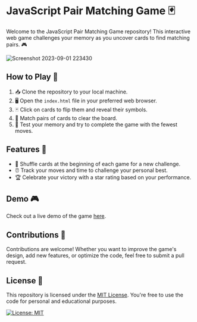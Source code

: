 # JavaScript Pair Matching Game 🃏

Welcome to the JavaScript Pair Matching Game repository! This interactive web game challenges your memory as you uncover cards to find matching pairs. 🎮


![Screenshot 2023-09-01 223430](https://github.com/Piyush6603/Pair-Match-Game/assets/101010704/61f06cd0-9b87-4082-93b8-b5ce0b06ff94)


## How to Play 📝

1. 📥 Clone the repository to your local machine.
2. 🖥️ Open the `index.html` file in your preferred web browser.
3. 🃏 Click on cards to flip them and reveal their symbols.
4. 🎉 Match pairs of cards to clear the board.
5. 💪 Test your memory and try to complete the game with the fewest moves.

## Features 🌟

- 🔄 Shuffle cards at the beginning of each game for a new challenge.
- ⏰ Track your moves and time to challenge your personal best.
- 🏆 Celebrate your victory with a star rating based on your performance.

## Demo 🎮

Check out a live demo of the game [here](https://your-game-demo-url.com).

## Contributions 🤝

Contributions are welcome! Whether you want to improve the game's design, add new features, or optimize the code, feel free to submit a pull request.

## License 📜

This repository is licensed under the [MIT License](LICENSE). You're free to use the code for personal and educational purposes.

[![License: MIT](https://img.shields.io/badge/License-MIT-yellow.svg)](https://opensource.org/licenses/MIT)
